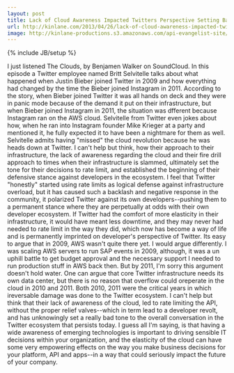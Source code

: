 ```yaml
---
layout: post
title: Lack of Cloud Awareness Impacted Twitters Perspective Setting Bad Tone for How It Deals With Ecosystem
url: http://kinlane.com/2013/04/26/lack-of-cloud-awareness-impacted-twitters-perspective-setting-bad-tone-for-ecosystem/
image: http://kinlane-productions.s3.amazonaws.com/api-evangelist-site/blog/black-cloud.jpg
---
```

{% include JB/setup %}
I just listened The Clouds, by Benjamen Walker on SoundCloud. In this episode a Twitter employee named Britt Selvitelle talks about what happened when Justin Bieber joined Twitter in 2009 and how everything had changed by the time the Bieber joined Instagram in 2011. According to the story, when Bieber joined Twitter it was all hands on deck and they were in panic mode because of the demand it put on their infrastructure, but when Bieber joined Instagram in 2011, the situation was dfferent because Instagram ran on the AWS cloud. Selvitelle from Twitter even jokes about how, when he ran into Instagram founder Mike Krieger at a party and mentioned it, he fully expected it to have been a nightmare for them as well. Selvitelle admits having "missed" the cloud revolution because he was heads down at Twitter. I can't help but think, how their approach to their infrastructure, the lack of awareness regarding the cloud and their fire drill approach to times when their infrastructure is slammed, ultimately set the tone for their decisions to rate limit, and established the beginning of their defensive stance against developers in the ecosystem. I feel that Twitter "honestly" started using rate limits as logical defense against infrastructure overload, but it has caused such a backlash and negative response in the community, it polarized Twitter against its own developers--pushing them to a permanent stance where they are perpetually at odds with their own developer ecosystem. If Twitter had the comfort of more elasticity in their infrastructure, it would have meant less downtime, and they may never had needed to rate limit in the way they did, which now has become a way of life and is permanently imprinted on developer's perspective of Twitter. Its easy to argue that in 2009, AWS wasn't quite there yet. I would argue differently. I was scaling AWS servers to run SAP events in 2009, although, it was a un uphill battle to get budget approval and the necessary support I needed to run production stuff in AWS back then. But by 2011, I'm sorry this argument doesn't hold water. One can argue that core Twitter infrastructure needs its own data center, but there is no reason that overflow could oreperate in the cloud in 2010 and 2011. Both 2010, 2011 were the critical years in which ireversable damage was done to the Twitter ecosystem. I can't help but think that their lack of awareness of the cloud, led to rate limiting the API, without the proper relief valves--which in term lead to a developer revolt, and has unknowingly set a really bad tone to the overall conversation in the Twitter ecosystem that persists today. I guess all I'm saying, is that having a wide awareness of emerging technologies is important to driving sensible IT decisions within your organization, and the elasticity of the cloud can have some very empowering effects on the way you make business decisions for your platform, API and apps--in a way that could seriously impact the future of your company.